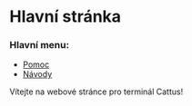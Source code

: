 # Hlavní stránka

### Hlavní menu:
* [Pomoc](./pomoc.html)
* [Návody](./návody.html)

Vítejte na webové stránce pro terminál Cattus!
